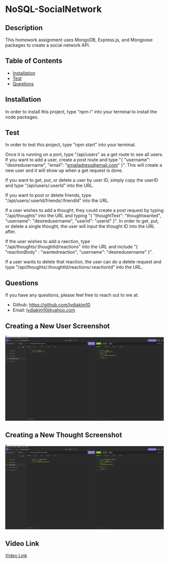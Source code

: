 # NoSQL-SocialNetwork

## Description
This homework assignment uses MongoDB, Express.js, and Mongoose packages to create a social network API.

## Table of Contents
* [Installation](#installation)
* [Test](#test)
* [Questions](#questions)

## Installation
In order to install this project, type "npm i" into your terminal to install the node packages. 

## Test
In order to test this project, type "npm start" into your terminal. 
  
Once it is running on a port, type "/api/users" as a get route to see all users. If you want to add a user, create a post route and type "{ "username": "desiredusername", "email": "emailadress@email.com" }". This will create a new user and it will show up when a get request is done. 
  
If you want to get, put, or delete a user by user ID, simply copy the userID and type "/api/users/:userId" into the URL. 
  
If you want to post or delete friends, type "/api/users/:userId/friends/:friendId" into the URL. 
  
If a user wishes to add a thought, they could create a post request by typing "/api/thoughts" into the URL and typing "{ "thoughtText": "thoughtwanted", "username": "desiredusername", "userId": "userid" }". In order to get, put, or delete a single thought, the user will input the thought ID into the URL after. 
  
If the user wishes to add a raection, type "/api/thoughts/:thoughtId/reactions" into the URL and include "{ "reactionBody" : "wantedreaction", "username": "desiredusername" }". 
  
If a user wants to delete that reaction, the user can do a delete request and type "/api/thoughts/:thoughtId/reactions/:reactionId" into the URL.

## Questions
If you have any questions, please feel free to reach out to me at:
* Github: https://github.com/lydiakim10
* Email: lydiakim10@yahoo.com

## Creating a New User Screenshot
![User](/assets/post-users.png)

## Creating a New Thought Screenshot
![Thought](/assets/post-thoughts.png)

## Video Link
[Video Link](/assets/NoSQL-SocialNetwork.webm)